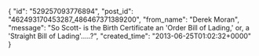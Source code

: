  {
   "id": "529257093776894",
   "post_id": "462493170453287_486467371389200",
   "from_name": "Derek Moran",
   "message": "So Scott- is the Birth Certificate an 'Order Bill of Lading,' or, a 'Straight Bill of Lading'.....?",
   "created_time": "2013-06-25T01:02:32+0000"
 }
